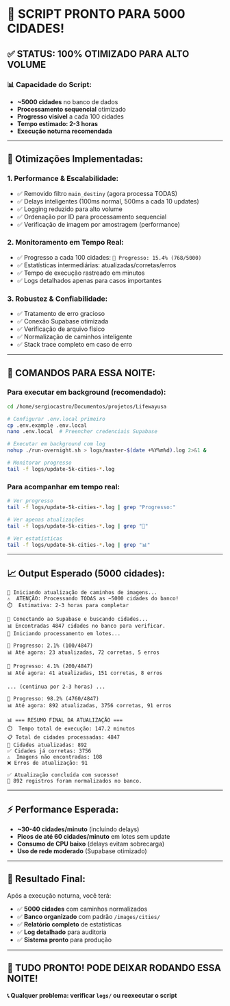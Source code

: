 # 🚀 SCRIPT PRONTO PARA 5000 CIDADES!

## ✅ **STATUS: 100% OTIMIZADO PARA ALTO VOLUME**

### 📊 **Capacidade do Script:**
- **~5000 cidades** no banco de dados
- **Processamento sequencial** otimizado
- **Progresso visível** a cada 100 cidades
- **Tempo estimado: 2-3 horas**
- **Execução noturna recomendada**

---

## 🔧 **Otimizações Implementadas:**

### 1. **Performance & Escalabilidade:**
- ✅ Removido filtro `main_destiny` (agora processa TODAS)
- ✅ Delays inteligentes (100ms normal, 500ms a cada 10 updates)
- ✅ Logging reduzido para alto volume
- ✅ Ordenação por ID para processamento sequencial
- ✅ Verificação de imagem por amostragem (performance)

### 2. **Monitoramento em Tempo Real:**
- ✅ Progresso a cada 100 cidades: `🔄 Progresso: 15.4% (768/5000)`
- ✅ Estatísticas intermediárias: atualizadas/corretas/erros
- ✅ Tempo de execução rastreado em minutos
- ✅ Logs detalhados apenas para casos importantes

### 3. **Robustez & Confiabilidade:**
- ✅ Tratamento de erro gracioso
- ✅ Conexão Supabase otimizada
- ✅ Verificação de arquivo físico
- ✅ Normalização de caminhos inteligente
- ✅ Stack trace completo em caso de erro

---

## 🌙 **COMANDOS PARA ESSA NOITE:**

### Para executar em background (recomendado):
```bash
cd /home/sergiocastro/Documentos/projetos/Lifewayusa

# Configurar .env.local primeiro
cp .env.example .env.local
nano .env.local  # Preencher credenciais Supabase

# Executar em background com log
nohup ./run-overnight.sh > logs/master-$(date +%Y%m%d).log 2>&1 &

# Monitorar progresso
tail -f logs/update-5k-cities-*.log
```

### Para acompanhar em tempo real:
```bash
# Ver progresso
tail -f logs/update-5k-cities-*.log | grep "Progresso:"

# Ver apenas atualizações
tail -f logs/update-5k-cities-*.log | grep "🔄"

# Ver estatísticas
tail -f logs/update-5k-cities-*.log | grep "📊"
```

---

## 📈 **Output Esperado (5000 cidades):**

```
🚀 Iniciando atualização de caminhos de imagens...
⚠️  ATENÇÃO: Processando TODAS as ~5000 cidades do banco!
⏱️  Estimativa: 2-3 horas para completar

📡 Conectando ao Supabase e buscando cidades...
📊 Encontradas 4847 cidades no banco para verificar.
🔄 Iniciando processamento em lotes...

🔄 Progresso: 2.1% (100/4847)
📊 Até agora: 23 atualizadas, 72 corretas, 5 erros

🔄 Progresso: 4.1% (200/4847)
📊 Até agora: 41 atualizadas, 151 corretas, 8 erros

... (continua por 2-3 horas) ...

🔄 Progresso: 98.2% (4760/4847)
📊 Até agora: 892 atualizadas, 3756 corretas, 91 erros

📊 === RESUMO FINAL DA ATUALIZAÇÃO ===
⏱️  Tempo total de execução: 147.2 minutos
📋 Total de cidades processadas: 4847
🔄 Cidades atualizadas: 892
✅ Cidades já corretas: 3756
⚠️  Imagens não encontradas: 108
❌ Erros de atualização: 91

✅ Atualização concluída com sucesso!
🎯 892 registros foram normalizados no banco.
```

---

## ⚡ **Performance Esperada:**
- **~30-40 cidades/minuto** (incluindo delays)
- **Picos de até 60 cidades/minuto** em lotes sem update
- **Consumo de CPU baixo** (delays evitam sobrecarga)
- **Uso de rede moderado** (Supabase otimizado)

---

## 🎯 **Resultado Final:**
Após a execução noturna, você terá:
- ✅ **5000 cidades** com caminhos normalizados
- ✅ **Banco organizado** com padrão `/images/cities/`
- ✅ **Relatório completo** de estatísticas
- ✅ **Log detalhado** para auditoria
- ✅ **Sistema pronto** para produção

---

## 🚀 **TUDO PRONTO! PODE DEIXAR RODANDO ESSA NOITE!**

**📞 Qualquer problema: verificar `logs/` ou reexecutar o script**
